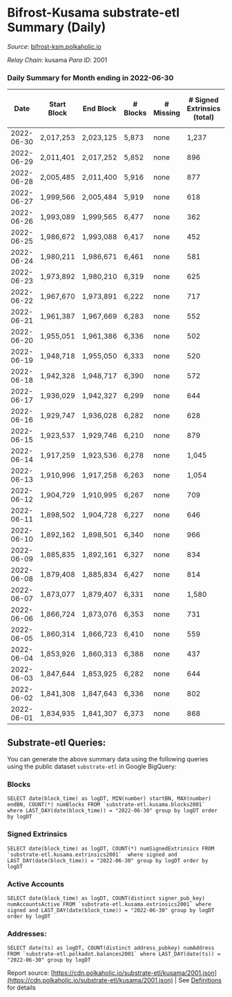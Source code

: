 # Bifrost-Kusama substrate-etl Summary (Daily)

_Source_: [bifrost-ksm.polkaholic.io](https://bifrost-ksm.polkaholic.io)

*Relay Chain*: kusama
*Para ID*: 2001



### Daily Summary for Month ending in 2022-06-30


| Date | Start Block | End Block | # Blocks | # Missing | # Signed Extrinsics (total) | # Active Accounts | # Addresses with Balances | # Events | # Transfers | # XCM Transfers In | # XCM Transfers Out |
| ---- | ----------- | --------- | -------- | --------- | --------------------------- | ----------------- | ------------------------- | -------- | ----------- | ------------------ | ------------------- |
| 2022-06-30 | 2,017,253 | 2,023,125 | 5,873 | none  | 1,237 | 208 | 99,396 | 38,201 | 9,688 ($87,027.25) | 67 ($34,919.01) | 37 ($15,204.76) |
| 2022-06-29 | 2,011,401 | 2,017,252 | 5,852 | none  | 896 | 196 | 99,383 | 34,266 | 8,682 ($124,983.09) | 40 ($39,441.27) | 29 ($39,280.88) |
| 2022-06-28 | 2,005,485 | 2,011,400 | 5,916 | none  | 877 | 163 | 99,372 | 35,820 | 9,240 ($324,474.85) | 77 ($107,434.10) | 66 ($45,163.30) |
| 2022-06-27 | 1,999,566 | 2,005,484 | 5,919 | none  | 618 | 155 | 99,358 | 33,762 | 9,190 ($258,033.51) | 44 ($16,573.39) | 51 ($23,343.37) |
| 2022-06-26 | 1,993,089 | 1,999,565 | 6,477 | none  | 362 | 92 | 99,348 | 36,456 | 10,566 ($63,721.26) | 22 ($17,963.11) | 42 ($756,653.58) |
| 2022-06-25 | 1,986,672 | 1,993,088 | 6,417 | none  | 452 | 116 | 99,345 | 36,859 | 10,738 ($98,430.31) | 25 ($12,363.08) | 33 ($24,563.20) |
| 2022-06-24 | 1,980,211 | 1,986,671 | 6,461 | none  | 581 | 128 | 99,340 | 35,841 | 9,734 ($2,952,790.75) | 45 ($1,771,999.48) | 45 ($23,919.90) |
| 2022-06-23 | 1,973,892 | 1,980,210 | 6,319 | none  | 625 | 132 | 99,337 | 37,499 | 10,686 ($133,202.85) | 25 ($47,098.52) | 28 ($24,974.26) |
| 2022-06-22 | 1,967,670 | 1,973,891 | 6,222 | none  | 717 | 165 | 99,333 | 36,377 | 10,010 ($155,930.59) | 36 ($26,972.77) | 44 ($43,021.50) |
| 2022-06-21 | 1,961,387 | 1,967,669 | 6,283 | none  | 552 | 123 | 99,330 | 37,088 | 10,531 ($322,503.81) | 52 ($26,693.38) | 38 ($96,961.12) |
| 2022-06-20 | 1,955,051 | 1,961,386 | 6,336 | none  | 502 | 127 | 99,322 | 34,786 | 9,467 ($207,264.38) | 41 ($38,981.30) | 37 ($43,303.16) |
| 2022-06-19 | 1,948,718 | 1,955,050 | 6,333 | none  | 520 | 115 | 99,316 | 36,555 | 10,283 ($144,239.36) | 50 ($26,473.27) | 49 ($10,841.48) |
| 2022-06-18 | 1,942,328 | 1,948,717 | 6,390 | none  | 572 | 122 | 99,311 | 37,259 | 10,417 ($76,470.46) | 47 ($14,007.99) | 59 ($51,085.41) |
| 2022-06-17 | 1,936,029 | 1,942,327 | 6,299 | none  | 644 | 141 | 99,300 | 35,603 | 9,417 ($154,406.97) | 47 ($9,318.20) | 60 ($28,706.15) |
| 2022-06-16 | 1,929,747 | 1,936,028 | 6,282 | none  | 628 | 146 | 99,291 | 37,250 | 10,395 ($202,198.71) | 32 ($33,840.82) | 37 ($53,338.32) |
| 2022-06-15 | 1,923,537 | 1,929,746 | 6,210 | none  | 879 | 150 | 99,272 | 37,133 | 9,805 ($155,209.81) | 107 ($31,314.31) | 103 ($51,740.90) |
| 2022-06-14 | 1,917,259 | 1,923,536 | 6,278 | none  | 1,045 | 176 | 99,268 | 37,977 | 9,613 ($366,144.89) | 87 ($28,189.05) | 87 ($23,612.37) |
| 2022-06-13 | 1,910,996 | 1,917,258 | 6,263 | none  | 1,054 | 162 | 99,253 | 40,545 | 10,891 ($317,002.10) | 166 ($55,185.24) | 187 ($123,010.90) |
| 2022-06-12 | 1,904,729 | 1,910,995 | 6,267 | none  | 709 | 154 | 99,243 | 35,893 | 9,451 ($159,964.93) | 90 ($49,029.69) | 95 ($80,003.45) |
| 2022-06-11 | 1,898,502 | 1,904,728 | 6,227 | none  | 646 | 129 | 99,240 | 36,716 | 10,167 ($184,548.39) | 49 ($36,507.27) | 56 ($43,516.69) |
| 2022-06-10 | 1,892,162 | 1,898,501 | 6,340 | none  | 966 | 210 | 99,234 | 37,292 | 9,673 ($144,991.16) | 59 ($37,387.60) | 55 ($34,983.34) |
| 2022-06-09 | 1,885,835 | 1,892,161 | 6,327 | none  | 834 | 201 | 99,224 | 38,339 | 10,301 ($237,416.60) | 49 ($81,611.11) | 47 ($64,368.66) |
| 2022-06-08 | 1,879,408 | 1,885,834 | 6,427 | none  | 814 | 211 | 99,212 | 36,601 | 9,419 ($86,965.76) | 36 ($51,058.81) | 48 ($11,248.48) |
| 2022-06-07 | 1,873,077 | 1,879,407 | 6,331 | none  | 1,580 | 304 | 99,197 | 42,859 | 10,721 ($351,974.01) | 57 ($36,837.44) | 109 ($131,207.17) |
| 2022-06-06 | 1,866,724 | 1,873,076 | 6,353 | none  | 731 | 189 | 99,179 | 37,655 | 10,087 ($1,100,921.84) | 39 ($381,200.19) | 39 ($111,160.75) |
| 2022-06-05 | 1,860,314 | 1,866,723 | 6,410 | none  | 559 | 144 | 99,166 | 34,038 | 8,967 ($143,079.06) | 26 ($37,131.95) | 26 ($31,759.48) |
| 2022-06-04 | 1,853,926 | 1,860,313 | 6,388 | none  | 437 | 106 | 99,162 | 35,092 | 9,748 ($138,779.58) | 30 ($25,307.56) | 38 ($49,174.02) |
| 2022-06-03 | 1,847,644 | 1,853,925 | 6,282 | none  | 644 | 128 | 99,158 | 34,717 | 9,139 ($355,238.25) | 58 ($130,109.34) | 47 ($987,506.99) |
| 2022-06-02 | 1,841,308 | 1,847,643 | 6,336 | none  | 802 | 173 | 99,155 | 37,169 | 9,791 ($458,850.73) | 70 ($148,129.19) | 51 ($21,684.51) |
| 2022-06-01 | 1,834,935 | 1,841,307 | 6,373 | none  | 868 | 207 | 99,140 | 37,748 | 9,941 ($237,948.41) | 64 ($48,662.18) | 66 ($75,792.19) |

## Substrate-etl Queries:
You can generate the above summary data using the following queries using the public dataset `substrate-etl` in Google BigQuery:


### Blocks
```
SELECT date(block_time) as logDT, MIN(number) startBN, MAX(number) endBN, COUNT(*) numBlocks FROM `substrate-etl.kusama.blocks2001`  where LAST_DAY(date(block_time)) = "2022-06-30" group by logDT order by logDT
```


### Signed Extrinsics
```
SELECT date(block_time) as logDT, COUNT(*) numSignedExtrinsics FROM `substrate-etl.kusama.extrinsics2001`  where signed and LAST_DAY(date(block_time)) = "2022-06-30" group by logDT order by logDT
```


### Active Accounts
```
SELECT date(block_time) as logDT, COUNT(distinct signer_pub_key) numAccountsActive FROM `substrate-etl.kusama.extrinsics2001` where signed and LAST_DAY(date(block_time)) = "2022-06-30" group by logDT order by logDT
```


### Addresses:
```
SELECT date(ts) as logDT, COUNT(distinct address_pubkey) numAddress FROM `substrate-etl.polkadot.balances2001` where LAST_DAY(date(ts)) = "2022-06-30" group by logDT
```



Report source: [https://cdn.polkaholic.io/substrate-etl/kusama/2001.json](https://cdn.polkaholic.io/substrate-etl/kusama/2001.json) | See [Definitions](/DEFINITIONS.md) for details
